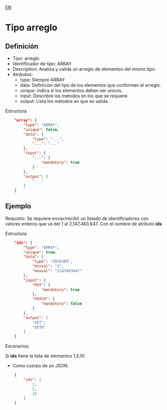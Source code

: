 [EN](ARRAY.md)
# Tipo arreglo

## Definición
* Tipo: arreglo
* Identificador de tipo: ARRAY
* Description: Analiza y valida un arreglo de elementos del mismo tipo.
* Atributos:
  * type: Siempre ARRAY
  * data: Definición del tipo de los elementos que conforman el arreglo.
  * unique: Indica si los elementos deben ser unicos.
  * input: Describre los metodos en los que se requiere.
  * output: Lista los metodos en que es salida.

Estructura
```json
	"array": {
		"type": "ARRAY",
		"unique": false,
		"data": {
			"type": "...",
			"...": "..."
		},
		"input": {
			"...": {
				"mandatory": true
			}
		},
		"output": [
			"..."
		]
	}
```

## Ejemplo

Requisito: Se requiere enviar/recibir un listado de identificadores con valores enteros que va del 1 al 2,147,483,647.
Con el nombre de atributo __ids__

Estructura
```json
	"ids": {
		"type": "ARRAY",
		"unique": true,
		"data": {
			"type": "INTEGER",
			"minval": "1",
			"maxval": "2147483647"
		},
		"input": {
			"PUT": {
				"mandatory": true
			},
			"PATCH": {
				"mandatory": false
			}
		},
		"output": [
			"GET",
			"GET0"
		]
	}
```

Escenarios:

Si __ids__ tiene la lista de elementos 1,5,10:
* Como cuerpo de un JSON:
```json
	{
		"ids": [
			1,
			5,
			10
		]
	}
```
